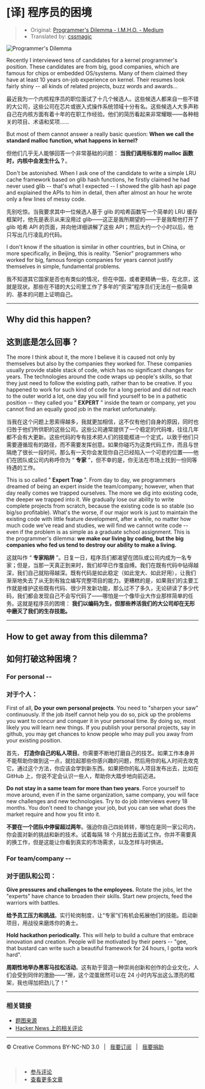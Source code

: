 # [译] 程序员的困境

> * Original: [Programmer's Dilemma - I.M.H.O. - Medium](https://medium.com/i-m-h-o/231d7499a75)
> * Translated by: [cssmagic](https://github.com/cssmagic)

![Programmer's Dilemma](https://f.cloud.github.com/assets/1231359/984558/21a13e74-08a2-11e3-8d1a-775a371e71bc.jpg)

Recently I interviewed tens of candidates for a kernel programmer's position. These candidates are from big, good companies, which are famous for chips or embedded OS/systems. Many of them claimed they have at least 10 years on-job experience on kernel. Their resumes look fairly shiny -- all kinds of related projects, buzz words and awards...

最近我为一个内核程序员的职位面试了十几个候选人。这些候选人都来自一些不错的大公司，这些公司在芯片或嵌入式操作系统领域十分有名。这些候选人大多声称自己在内核方面有着十年的在职工作经验。他们的简历看起来非常耀眼——各种相关的项目、术语和奖项……

But most of them cannot answer a really basic question: **When we call the standard malloc function, what happens in kernel?**

但他们几乎无人能够回答一个非常基础的问题： **当我们调用标准的 malloc 函数时，内核中会发生什么？**。

Don't be astonished. When I ask one of the candidate to write a simple LRU cache framework based on glib hash functions, he firstly claimed he had never used glib -- that's what I expected -- I showed the glib hash api page and explained the APIs to him in detail, then after almost an hour he wrote only a few lines of messy code.

先别吃惊。当我要求其中一位候选人基于 glib 的哈希函数写一个简单的 LRU 缓存框架时，他先是表示从来没用过 glib——这正是我所期望的——于是我帮他打开了 glib 哈希 API 的页面，并向他详细讲解了这些 API；然后大约一个小时以后，他只写出几行凌乱的代码。

I don't know if the situation is similar in other countries, but in China, or more specifically, in Beijing, this is reality. "Senior" programmers who worked for big, famous foreign companies for years cannot justify themselves in simple, fundamental problems.

我不知道其它国家是否也有类似的情况，但在中国，或者更精确一些，在北京，这就是现状。那些在不错的大公司里工作了多年的“资深”程序员们无法在一些简单的、基本的问题上证明自己。

***

## Why did this happen?

## 这到底是怎么回事？

The more I think about it, the more I believe it is caused not only by themselves but also by the companies they worked for. These companies usually provide stable stack of code, which has no significant changes for years. The technologies around the code wraps up people's skills, so that they just need to follow the existing path, rather than to be creative. If you happened to work for such kind of code for a long period and did not reach to the outer world a lot, one day you will find yourself to be in a pathetic position -- they called you " **EXPERT** " inside the team or company, yet you cannot find an equally good job in the market unfortunately.

当我在这个问题上思索得越多，我就更加相信，这不仅有他们自身的原因，同时也归咎于他们所供职的这些公司。这些公司通常提供了一个稳定的代码堆，往往几年都不会有大更新。这些代码的专有技术把人们的技能框进一个定式，以致于他们只需要遵循现有的路径，而不需要发挥创意。如果你碰巧为这类代码工作，而且与世隔绝了很长一段时间，那么有一天你会发现你自己已经陷入一个可悲的位置——他们在团队或公司内称呼你为 “ **专家** ”，但不幸的是，你无法在市场上找到一份同等待遇的工作。

This is so called " **Expert Trap** ". From day to day, we programmers dreamed of being an expert inside the team/company; however, when that day really comes we trapped ourselves. The more we dig into existing code, the deeper we trapped into it. We gradually lose our ability to write complete projects from scratch, because the existing code is so stable (so big/so profitable). What's the worse, if our major work is just to maintain the existing code with little feature development, after a while, no matter how much code we've read and studies, we will find we cannot write code -- even if the problem is as simple as a graduate school assignment. This is the programmer's dilemma: **we make our living by coding, but the big companies who fed us tend to destroy our ability to make a living.**

这就叫作 “ **专家陷阱** ”。日复一日，程序员们都渴望在团队或公司内成为一名专家；但是，当那一天真正到来时，我们却早已作茧自缚。我们在既有代码中钻得越深，我们自己就陷得越深。既有代码是如此稳定（如此宠大、如此好用），让我们渐渐地失去了从无到有独立编写完整项目的能力。更糟糕的是，如果我们的主要工作就是维护这些既有代码、很少开发新功能，那么过不了多久，无论研读了多少代码，我们都会发现自己不会写代码了——哪怕是一个像毕业大作业那样简单的任务。这就是程序员的困境： **我们以编码为生，但那些养活我们的大公司却在无形中磨灭了我们的生存技能。**

***

## How to get away from this dilemma?

## 如何打破这种困境？

### For personal --

### 对于个人：

First of all, **Do your own personal projects**. You need to "sharpen your saw" continuously. If the job itself cannot help you do so, pick up the problems you want to concur and conquer it in your personal time. By doing so, most likely you will learn new things. If you publish your personal projects, say in github, you may get chances to know people who may pull you away from your existing position.

首先， **打造你自己的私人项目**。你需要不断地打磨自己的技艺。如果工作本身并不能帮助你做到这一点，就捡起那些你感兴趣的问题，然后用你的私人时间去攻克它。通过这个方法，你应该会学到新东西。如果把你的私人项目发布出去，比如在 GitHub 上，你说不定会认识一些人，帮助你大踏步地向前迈进。

**Do not stay in a same team for more than two years**. Force yourself to move around, even if in the same organization, same company, you will face new challenges and new technologies. Try to do job interviews every 18 months. You don't need to change your job, but you can see what does the market require and how you fit into it.

**不要在一个团队中停留超过两年**。强迫你自己四处转转，哪怕在是同一家公司内，你会面对新的挑战和新的技术。试着每隔 18 个月就出去面试工作。你并不需要真的换工作，但是这能让你看到真实的市场需求，以及怎样与时俱进。

### For team/company --

### 对于团队和公司：

**Give pressures and challenges to the employees.** Rotate the jobs, let the "experts" have chance to broaden their skills. Start new projects, feed the warriors with battles.

**给予员工压力和挑战**。实行轮岗制度，让“专家”们有机会拓展他们的技能。启动新项目，用战役来磨炼你的勇士。

**Hold hackathon periodically.** This will help to build a culture that embrace innovation and creation. People will be motivated by their peers -- "gee, that bustard can write such a beautiful framework for 24 hours, I gotta work hard".

**周期性地举办黑客马拉松活动**。这有助于营造一种崇尚创新和创作的企业文化，人们会受到同伴的激励——“擦，这个混蛋居然可以在 24 小时内写出这么漂亮的框架，我也得加把劲儿了！”

***

### 相关链接

* [题图来源](http://www.flickr.com/photos/thomasthomas/258931782/)
* [Hacker News 上的相关评论](https://news.ycombinator.com/item?id=6221117)

***

&copy; Creative Commons BY-NC-ND 3.0 &nbsp; | &nbsp; [我要订阅](http://www.cssmagic.net/blog/subscribe) &nbsp; | &nbsp; [我要捐助](http://www.cssmagic.net/blog/donate)

&nbsp;
> * [参与评论](https://github.com/cssmagic/blog/issues/23)
> * [查看更多文章](https://github.com/cssmagic/blog/issues?state=open)
